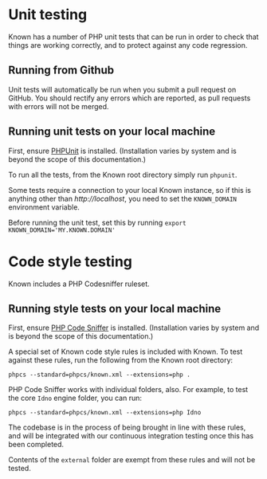# Unit testing

Known has a number of PHP unit tests that can be run in order to check that things are working correctly, and to protect against any code regression.

## Running from Github

Unit tests will automatically be run when you submit a pull request on GitHub. You should rectify any errors which are reported, as pull requests with errors will not be merged.

## Running unit tests on your local machine

First, ensure [PHPUnit](https://phpunit.de/) is installed. (Installation varies by system and is beyond the scope of this documentation.)

To run all the tests, from the Known root directory simply run ```phpunit```.

Some tests require a connection to your local Known instance, so if this is anything other than *http://localhost*, you need to set the ```KNOWN_DOMAIN``` environment variable.

Before running the unit test, set this by running ```export KNOWN_DOMAIN='MY.KNOWN.DOMAIN'```

# Code style testing

Known includes a PHP Codesniffer ruleset.

## Running style tests on your local machine

First, ensure [PHP Code Sniffer](https://github.com/squizlabs/PHP_CodeSniffer) is installed. (Installation varies by system and is beyond the scope of this documentation.)

A special set of Known code style rules is included with Known. To test against these rules, run the following from the Known root directory:

```phpcs --standard=phpcs/known.xml --extensions=php .```

PHP Code Sniffer works with individual folders, also. For example, to test the core `Idno` engine folder, you can run:

```phpcs --standard=phpcs/known.xml --extensions=php Idno```

The codebase is in the process of being brought in line with these rules, and will be integrated with our continuous integration testing once this has been completed.

Contents of the `external` folder are exempt from these rules and will not be tested. 
